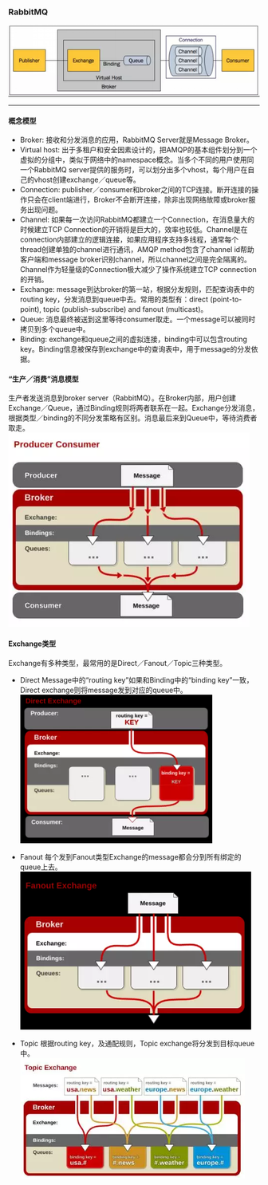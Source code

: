 ### RabbitMQ
![avatar](../images/rabbitmq.png)

---

#### 概念模型
- Broker: 接收和分发消息的应用，RabbitMQ Server就是Message Broker。
- Virtual host: 出于多租户和安全因素设计的，把AMQP的基本组件划分到一个虚拟的分组中，类似于网络中的namespace概念。当多个不同的用户使用同一个RabbitMQ server提供的服务时，可以划分出多个vhost，每个用户在自己的vhost创建exchange／queue等。
- Connection: publisher／consumer和broker之间的TCP连接。断开连接的操作只会在client端进行，Broker不会断开连接，除非出现网络故障或broker服务出现问题。
- Channel: 如果每一次访问RabbitMQ都建立一个Connection，在消息量大的时候建立TCP Connection的开销将是巨大的，效率也较低。Channel是在connection内部建立的逻辑连接，如果应用程序支持多线程，通常每个thread创建单独的channel进行通讯，AMQP method包含了channel id帮助客户端和message broker识别channel，所以channel之间是完全隔离的。Channel作为轻量级的Connection极大减少了操作系统建立TCP connection的开销。
- Exchange: message到达broker的第一站，根据分发规则，匹配查询表中的routing key，分发消息到queue中去。常用的类型有：direct (point-to-point), topic (publish-subscribe) and fanout (multicast)。
- Queue: 消息最终被送到这里等待consumer取走。一个message可以被同时拷贝到多个queue中。
- Binding: exchange和queue之间的虚拟连接，binding中可以包含routing key。Binding信息被保存到exchange中的查询表中，用于message的分发依据。

#### “生产／消费”消息模型
生产者发送消息到broker server（RabbitMQ）。在Broker内部，用户创建Exchange／Queue，通过Binding规则将两者联系在一起。Exchange分发消息，根据类型／binding的不同分发策略有区别。消息最后来到Queue中，等待消费者取走。
![avatar](../images/rabbitmq-producer-consumer.png)

#### Exchange类型
Exchange有多种类型，最常用的是Direct／Fanout／Topic三种类型。

- Direct
Message中的“routing key”如果和Binding中的“binding key”一致， Direct exchange则将message发到对应的queue中。
![avatar](../images/rabbitmq-exchange-direct.png)

- Fanout
每个发到Fanout类型Exchange的message都会分到所有绑定的queue上去。
![avatar](../images/rabbitmq-exchange-fanout.png)

- Topic
根据routing key，及通配规则，Topic exchange将分发到目标queue中。
![avatar](../images/rabbitmq-exchange-topic.png)

